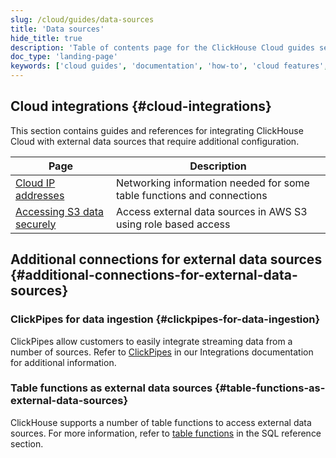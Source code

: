 ```yaml
---
slug: /cloud/guides/data-sources
title: 'Data sources'
hide_title: true
description: 'Table of contents page for the ClickHouse Cloud guides section'
doc_type: 'landing-page'
keywords: ['cloud guides', 'documentation', 'how-to', 'cloud features', 'tutorials']
---
```


## Cloud integrations {#cloud-integrations}

This section contains guides and references for integrating ClickHouse Cloud with external data sources that require additional configuration.

| Page                                                            | Description                                                             |
|-----------------------------------------------------------------|-------------------------------------------------------------------------|
| [Cloud IP addresses](/manage/data-sources/cloud-endpoints-api)  | Networking information needed for some table functions and connections  |
| [Accessing S3 data securely](/cloud/data-sources/secure-s3)     | Access external data sources in AWS S3 using role based access          |

## Additional connections for external data sources {#additional-connections-for-external-data-sources}

### ClickPipes for data ingestion {#clickpipes-for-data-ingestion}

ClickPipes allow customers to easily integrate streaming data from a number of sources. Refer to [ClickPipes](/integrations/clickpipes) in our Integrations documentation for additional information.

### Table functions as external data sources {#table-functions-as-external-data-sources}

ClickHouse supports a number of table functions to access external data sources. For more information, refer to [table functions](/sql-reference/table-functions) in the SQL reference section.
